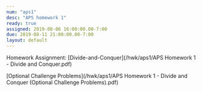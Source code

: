 ```yaml
---
num: "aps1"
desc: "APS homework 1"
ready: true
assigned: 2019-08-06 16:00:00.00-7:00
due: 2019-08-11 21:00:00.00-7:00
layout: default
---
```


Homework Assignment: [Divide-and-Conquer](/hwk/aps1/APS Homework 1 - Divide and Conquer.pdf)

[Optional Challenge Problems](/hwk/aps1/APS Homework 1 - Divide and Conquer (Optional Challenge Problems).pdf)

